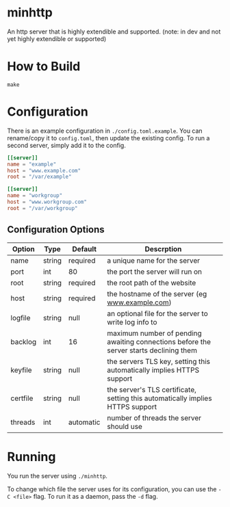 # minhttp

An http server that is highly extendible and supported. (note: in dev and not yet highly extendible or supported)

# How to Build

```
make
```

# Configuration

There is an example configuration in `./config.toml.example`. You can rename/copy it to `config.toml`,
then update the existing config.
To run a second server, simply add it to the config.

```toml
[[server]]
name = "example"
host = "www.example.com"
root = "/var/example"

[[server]]
name = "workgroup"
host = "www.workgroup.com"
root = "/var/workgroup"
```

## Configuration Options

| Option | Type | Default | Descrption |
| ------ | ---- | ------- | ---------- |
| name | string | required | a unique name for the server |
| port | int | 80 | the port the server will run on |
| root | string | required | the root path of the website |
| host | string | required | the hostname of the server (eg www.example.com) |
| logfile | string | null | an optional file for the server to write log info to |
| backlog | int | 16 | maximum number of pending awaiting connections before the server starts declining them |
| keyfile | string | null | the servers TLS key, setting this automatically implies HTTPS support |
| certfile | string | null | the server's TLS certificate, setting this automatically implies HTTPS support |
| threads | int | automatic | number of threads the server should use |

# Running

You run the server using `./minhttp`.

To change which file the server uses for its configuration, you can use the `-C <file>` flag. To run it as a daemon, pass the `-d` flag.
